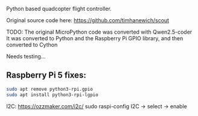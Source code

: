
Python based quadcopter flight controller.

Original source code here:
https://github.com/timhanewich/scout


TODO:
The original MicroPython code was converted with Qwen2.5-coder
It was converted to Python and the Raspberry Pi GPIO library,
and then converted to Cython

Needs testing...


## Raspberry Pi 5 fixes:

```bash
sudo apt remove python3-rpi.gpio
sudo apt install python3-rpi-lgpio
```

I2C:
https://ozzmaker.com/i2c/
sudo raspi-config
I2C -> select -> enable


